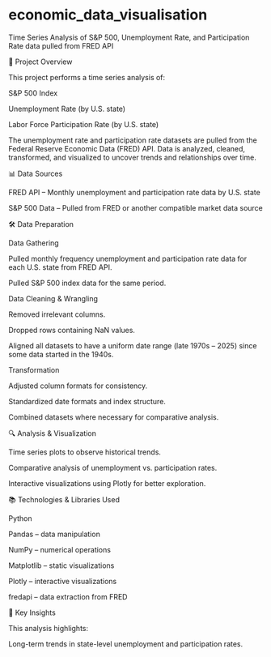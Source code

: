 # economic_data_visualisation
Time Series Analysis of S&amp;P 500, Unemployment Rate, and Participation Rate data pulled from FRED API

📌 Project Overview

This project performs a time series analysis of:

S&P 500 Index

Unemployment Rate (by U.S. state)

Labor Force Participation Rate (by U.S. state)

The unemployment rate and participation rate datasets are pulled from the Federal Reserve Economic Data (FRED) API.
Data is analyzed, cleaned, transformed, and visualized to uncover trends and relationships over time.

📊 Data Sources

FRED API – Monthly unemployment and participation rate data by U.S. state

S&P 500 Data – Pulled from FRED or another compatible market data source

🛠 Data Preparation

Data Gathering

Pulled monthly frequency unemployment and participation rate data for each U.S. state from FRED API.

Pulled S&P 500 index data for the same period.

Data Cleaning & Wrangling

Removed irrelevant columns.

Dropped rows containing NaN values.

Aligned all datasets to have a uniform date range (late 1970s – 2025) since some data started in the 1940s.

Transformation

Adjusted column formats for consistency.

Standardized date formats and index structure.

Combined datasets where necessary for comparative analysis.

🔍 Analysis & Visualization

Time series plots to observe historical trends.

Comparative analysis of unemployment vs. participation rates.

Interactive visualizations using Plotly for better exploration.


📚 Technologies & Libraries Used

Python

Pandas – data manipulation

NumPy – numerical operations

Matplotlib – static visualizations

Plotly – interactive visualizations

fredapi – data extraction from FRED

🚀 Key Insights

This analysis highlights:

Long-term trends in state-level unemployment and participation rates.


